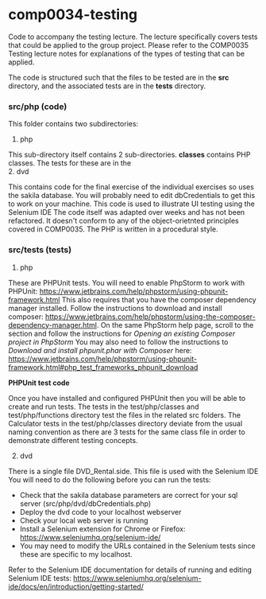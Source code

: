# comp0034-testing
Code to accompany the testing lecture. The lecture specifically covers tests that could be applied to the group project.
Please refer to the COMP0035 Testing lecture notes for explanations of the types of testing that can be applied.

The code is structured such that the files to be tested are in the **src** directory, and the associated tests are in the **tests** directory.

### src/php (code)
This folder contains two subdirectories:
1. php

This sub-directory itself contains 2 sub-directories.
**classes** contains PHP classes. The tests for these are in the  
2. dvd

This contains code for the final exercise of the individual exercises so uses the sakila database. You will probably need to edit dbCredentials to get this to work on your machine.
This code is used to illustrate UI testing using the Selenium IDE 
The code itself was adapted over weeks and has not been refactored. It doesn't conform to any of the object-orietnted principles covered in COMP0035. The PHP is written in a procedural style.

### src/tests (tests)
1. php

These are PHPUnit tests. 
You will need to enable PhpStorm to work with PHPUnit: https://www.jetbrains.com/help/phpstorm/using-phpunit-framework.html
This also requires that you have the composer dependency manager installed.
Follow the instructions to download and install composer: https://www.jetbrains.com/help/phpstorm/using-the-composer-dependency-manager.html. On the same PhpStorm help page, scroll to the section and follow the instructions for *Opening an existing Composer project in PhpStorm*
You may also need to follow the instructions to *Download and install phpunit.phar with Composer* here: https://www.jetbrains.com/help/phpstorm/using-phpunit-framework.html#php_test_frameworks_phpunit_download

**PHPUnit test code**

Once you have installed and configured PHPUnit then you will be able to create and run tests.
The tests in the test/php/classes and test/php/functions directory test the files in the related src folders.
The Calculator tests in the test/php/classes directory deviate from the usual naming convention as there are 3 tests for the same class file in order to demonstrate different testing concepts.


2. dvd

There is a single file DVD_Rental.side. This file is used with the Selenium IDE 
You will need to do the following before you can run the tests:

* Check that the sakila database parameters are correct for your sql server (src/php/dvd/dbCredentials.php)
* Deploy the dvd code to your localhost webserver 
* Check your local web server is running
* Install a Selenium extension for Chrome or Firefox: https://www.seleniumhq.org/selenium-ide/
* You may need to modify the URLs contained in the Selenium tests since these are specific to my localhost.

Refer to the Selenium IDE documentation for details of running and editing Selenium IDE tests: https://www.seleniumhq.org/selenium-ide/docs/en/introduction/getting-started/ 